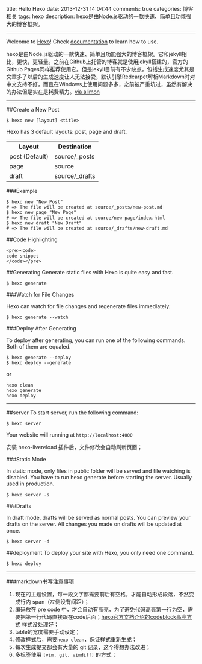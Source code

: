 title: Hello Hexo
date: 2013-12-31 14:04:44
comments: true
categories: 博客相关
tags: hexo
description: hexo是由Node.js驱动的一款快速、简单且功能强大的博客框架。

---

Welcome to [Hexo](http://zespia.tw/hexo)! Check [documentation](http://zespia.tw/hexo/docs) to learn how to use.

hexo是由Node.js驱动的一款快速、简单且功能强大的博客框架。它和jekyll相比，更快，更轻量。之前在Github上托管的博客就是使用jekyll搭建的，官方的Github Pages同样推荐使用它。但是jekyll目前有不少缺点，包括生成速度尤其是文章多了以后的生成速度让人无法接受，默认引擎Redcarpet解析Markdown时对中文支持不好，而且在Windows上使用问题多多，之前被严重坑过，虽然有解决的办法但是实在是耗费精力。[via alimon](http://yangjian.me/workspace/building-blog-with-hexo/)  

---

##Create a New Post

`$ hexo new [layout] <title>`

Hexo has 3 default layouts: post, page and draft.<table style="width:400px;"><tr><th>Layout</th><th>Destination</th></tr>
<tr><td>post (Default)</td><td>	source/_posts</td></tr>
<tr><td>page</td><td>	source</td></tr>
<tr><td>draft	</td><td>source/_drafts</td></tr></table>

###Example

<pre><code>$ hexo new "New Post"
# => The file will be created at source/_posts/new-post.md
$ hexo new page "New Page"
# => The file will be created at source/new-page/index.html
$ hexo new draft "New Draft"
# => The file will be created at source/_drafts/new-draft.md
</code></pre>

##Code Highlighting

<pre><code>&lt;pre&gt;&lt;code&gt;
code snippet
&lt;/code&gt;&lt;/pre&gt;
</code></pre>

##Generating
Generate static files with Hexo is quite easy and fast.

<pre><code>$ hexo generate</code></pre>

###Watch for File Changes

Hexo can watch for file changes and regenerate files immediately.

<pre><code>$ hexo generate --watch</code></pre>

###Deploy After Generating

To deploy after generating, you can run one of the following commands. Both of them are equaled.

<pre><code>$ hexo generate --deploy
$ hexo deploy --generate</code></pre>

or

<pre><code>hexo clean
hexo generate
hexo deploy
</code></pre>

---

##server
To start server, run the following command:

<pre><code>$ hexo server</code></pre>

Your website will running at `http://localhost:4000`

安装 hexo-livereload 插件后，文件修改会自动刷新页面；

###Static Mode

In static mode, only files in public folder will be served and file watching is disabled. You have to run hexo generate before starting the server. Usually used in production.

<pre><code>$ hexo server -s</code></pre>

###Drafts

In draft mode, drafts will be served as normal posts. You can preview your drafts on the server. All changes you made on drafts will be updated at once.

<pre><code>$ hexo server -d</code></pre>

##deployment
To deploy your site with Hexo, you only need one command.

<pre><code>$ hexo deploy</code></pre>

---

###markdown书写注意事项

1. 现在的主题设置，每一段文字都需要前后有空格，才能自动形成段落，不然变成行内 span（左侧没有间距）；
2. 编码放在 pre code 中，才会自动有高亮，为了避免代码高亮第一行为空，需要把第一行代码直接跟在code后面；[hexo官方文档介绍的codeblock高亮方式](http://zespia.tw/hexo/docs/tag-plugins.html#code-block) 样式没处理好；
3. table的宽度需要手动设定；
4. 修改样式后，需要`hexo clean`，保证样式重新生成；
5. 每次生成提交都会有大量的 git 记录，这个得想办法改进；
6. 多标签使用 `[vim, git, vimdiff]` 的方式；

